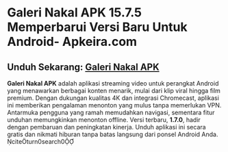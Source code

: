 ﻿#  Galeri Nakal APK 15.7.5 Memperbarui Versi Baru Untuk Android- Apkeira.com
##  Unduh Sekarang: [Galeri Nakal APK](https://tinyurl.com/3tucrrcm)

**Galeri Nakal APK** adalah aplikasi streaming video untuk perangkat Android yang menawarkan berbagai konten menarik, mulai dari klip viral hingga film premium. Dengan dukungan kualitas 4K dan integrasi Chromecast, aplikasi ini memberikan pengalaman menonton yang mulus tanpa memerlukan VPN. Antarmuka pengguna yang ramah memudahkan navigasi, sementara fitur unduhan memungkinkan menonton offline. Versi terbaru, **1.7.0**, hadir dengan pembaruan dan peningkatan kinerja. Unduh aplikasi ini secara gratis dan nikmati hiburan tanpa batas langsung dari ponsel Android Anda. citeturn0search0
